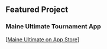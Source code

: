 ## Featured Project

### Maine Ultimate Tournament App

[[Maine Ultimate on App Store](https://apps.apple.com/my/app/maine-ultimate/id6695720383)]
